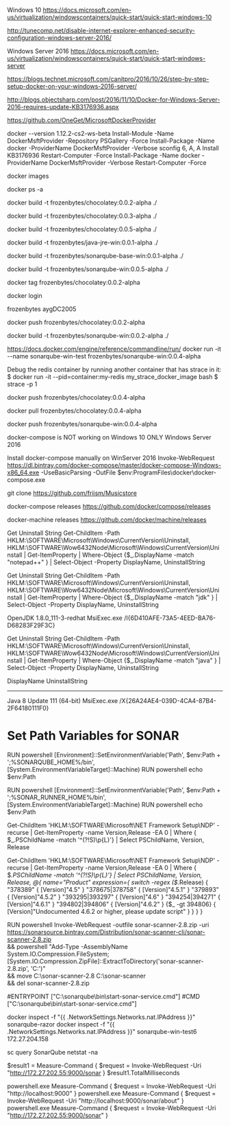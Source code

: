 Windows 10
https://docs.microsoft.com/en-us/virtualization/windowscontainers/quick-start/quick-start-windows-10

http://tunecomp.net/disable-internet-explorer-enhanced-security-configuration-windows-server-2016/

Windows Server 2016
https://docs.microsoft.com/en-us/virtualization/windowscontainers/quick-start/quick-start-windows-server

https://blogs.technet.microsoft.com/canitpro/2016/10/26/step-by-step-setup-docker-on-your-windows-2016-server/

http://blogs.objectsharp.com/post/2016/11/10/Docker-for-Windows-Server-2016-requires-update-KB3176936.aspx

https://github.com/OneGet/MicrosoftDockerProvider

docker --version
1.12.2-cs2-ws-beta
Install-Module -Name DockerMsftProvider -Repository PSGallery -Force
Install-Package -Name docker -ProviderName DockerMsftProvider -Verbose
sconfig
6, A, A
Install KB3176936
Restart-Computer -Force
Install-Package -Name docker -ProviderName DockerMsftProvider -Verbose
Restart-Computer -Force


docker images

docker ps -a


docker build -t frozenbytes/chocolatey:0.0.2-alpha ./

docker build -t frozenbytes/chocolatey:0.0.3-alpha ./

docker build -t frozenbytes/chocolatey:0.0.5-alpha ./

docker build -t frozenbytes/java-jre-win:0.0.1-alpha ./

docker build -t frozenbytes/sonarqube-base-win:0.0.1-alpha ./

docker build -t frozenbytes/sonarqube-win:0.0.5-alpha ./

docker tag frozenbytes/chocolatey:0.0.2-alpha

docker login

frozenbytes
aygDC2005


docker push frozenbytes/chocolatey:0.0.2-alpha 


docker build -t frozenbytes/sonarqube-win:0.0.2-alpha ./

https://docs.docker.com/engine/reference/commandline/run/
docker run -it --name sonarqube-win-test frozenbytes/sonarqube-win:0.0.4-alpha 

Debug the redis container by running another container that has strace in it:
$ docker run -it --pid=container:my-redis my_strace_docker_image bash
$ strace -p 1

docker push frozenbytes/chocolatey:0.0.4-alpha 

docker pull frozenbytes/chocolatey:0.0.4-alpha 

docker push frozenbytes/sonarqube-win:0.0.4-alpha 

docker-compose is NOT working on Windows 10 ONLY Windows Server 2016

Install docker-compose manually on WinServer 2016
Invoke-WebRequest https://dl.bintray.com/docker-compose/master/docker-compose-Windows-x86_64.exe -UseBasicParsing -OutFile $env:ProgramFiles\docker\docker-compose.exe


git clone https://github.com/friism/Musicstore

docker-compose releases
https://github.com/docker/compose/releases

docker-machine releases
https://github.com/docker/machine/releases

Get Uninstall String 
Get-ChildItem -Path HKLM:\SOFTWARE\Microsoft\Windows\CurrentVersion\Uninstall, HKLM:\SOFTWARE\Wow6432Node\Microsoft\Windows\CurrentVersion\Uninstall | Get-ItemProperty | Where-Object {$_.DisplayName -match "notepad++" } | Select-Object -Property DisplayName, UninstallString

Get Uninstall String 
Get-ChildItem -Path HKLM:\SOFTWARE\Microsoft\Windows\CurrentVersion\Uninstall, HKLM:\SOFTWARE\Wow6432Node\Microsoft\Windows\CurrentVersion\Uninstall | Get-ItemProperty | Where-Object {$_.DisplayName -match "jdk" } | Select-Object -Property DisplayName, UninstallString

OpenJDK 1.8.0_111-3-redhat MsiExec.exe /I{6D410AFE-73A5-4EED-BA76-D68283F29F3C}


Get Uninstall String 
Get-ChildItem -Path HKLM:\SOFTWARE\Microsoft\Windows\CurrentVersion\Uninstall, HKLM:\SOFTWARE\Wow6432Node\Microsoft\Windows\CurrentVersion\Uninstall | Get-ItemProperty | Where-Object {$_.DisplayName -match "java" } | Select-Object -Property DisplayName, UninstallString

DisplayName                UninstallString
-----------                ---------------
Java 8 Update 111 (64-bit) MsiExec.exe /X{26A24AE4-039D-4CA4-87B4-2F64180111F0}


# Set Path Variables for SONAR
RUN	powershell [Environment]::SetEnvironmentVariable('Path', $env:Path + ';%SONARQUBE_HOME%/bin', [System.EnvironmentVariableTarget]::Machine)
RUN powershell echo $env:Path

RUN	powershell [Environment]::SetEnvironmentVariable('Path', $env:Path + ';%SONAR_RUNNER_HOME%/bin', [System.EnvironmentVariableTarget]::Machine)
RUN powershell echo $env:Path

Get-ChildItem 'HKLM:\SOFTWARE\Microsoft\NET Framework Setup\NDP' -recurse |
Get-ItemProperty -name Version,Release -EA 0 |
Where { $_.PSChildName -match '^(?!S)\p{L}'} |
Select PSChildName, Version, Release


Get-ChildItem 'HKLM:\SOFTWARE\Microsoft\NET Framework Setup\NDP' -recurse |
Get-ItemProperty -name Version,Release -EA 0 |
Where { $_.PSChildName -match '^(?!S)\p{L}'} |
Select PSChildName, Version, Release, @{
  name="Product"
  expression={
      switch -regex ($_.Release) {
        "378389" { [Version]"4.5" }
        "378675|378758" { [Version]"4.5.1" }
        "379893" { [Version]"4.5.2" }
        "393295|393297" { [Version]"4.6" }
        "394254|394271" { [Version]"4.6.1" }
        "394802|394806" { [Version]"4.6.2" }
        {$_ -gt 394806} { [Version]"Undocumented 4.6.2 or higher, please update script" }
      }
    }
}

RUN powershell Invoke-WebRequest -outfile sonar-scanner-2.8.zip -uri https://sonarsource.bintray.com/Distribution/sonar-scanner-cli/sonar-scanner-2.8.zip \
    && powershell "Add-Type -AssemblyName System.IO.Compression.FileSystem; [System.IO.Compression.ZipFile]::ExtractToDirectory('sonar-scanner-2.8.zip', 'C:\')" \
    && move C:\sonar-scanner-2.8 C:\sonar-scanner \
    && del sonar-scanner-2.8.zip 



#ENTRYPOINT ["C:\\sonarqube\\bin\\start-sonar-service.cmd"]
#CMD ["C:\\sonarqube\\bin\\start-sonar-service.cmd"]

docker inspect -f "{{ .NetworkSettings.Networks.nat.IPAddress }}" sonarqube-razor
docker inspect -f "{{ .NetworkSettings.Networks.nat.IPAddress }}" sonarqube-win-test6
172.27.204.158

sc query SonarQube
netstat -na

$result1 = Measure-Command { $request = Invoke-WebRequest -Uri "http://172.27.202.55:9000/sonar } 
  $result1.TotalMilliseconds 

powershell.exe Measure-Command { $request = Invoke-WebRequest -Uri "http://localhost:9000" } 
  powershell.exe Measure-Command { $request = Invoke-WebRequest -Uri "http://localhost:9000/sonar/about" } 
  powershell.exe Measure-Command { $request = Invoke-WebRequest -Uri "http://172.27.202.55:9000/sonar" } 